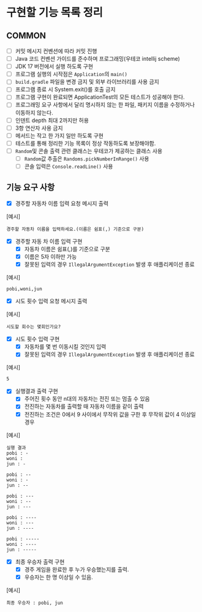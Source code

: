 # 구현할 기능 목록 정리

## COMMON

- [ ] 커밋 메시지 컨벤션에 따라 커밋 진행
- [ ] Java 코드 컨벤션 가이드를 준수하며 프로그래밍(우테코 intellij scheme)
- [ ] JDK 17 버전에서 실행 하도록 구현
- [ ] 프로그램 실행의 시작점은 `Application`의 `main()`
- [ ] `build.gradle` 파일을 변경 금지 및 외부 라이브러리를 사용 금지
- [ ] 프로그램 종료 시 System.exit()를 호출 금지
- [ ] 프로그램 구현이 완료되면 ApplicationTest의 모든 테스트가 성공해야 한다.
- [ ] 프로그래밍 요구 사항에서 달리 명시하지 않는 한 파일, 패키지 이름을 수정하거나 이동하지 않는다.
- [ ] 인덴트 depth 최대 2까지만 허용
- [ ] 3항 연산자 사용 금지
- [ ] 메서드는 작고 한 가지 일만 하도록 구현
- [ ] 테스트를 통해 정리한 기능 목록이 정상 작동하도록 보장해야함.
- [ ] `Random`및 콘솔 출력 관련 클래스는 우테코가 제공하는 클래스 사용
    - [ ] `Random`값 추출은 `Randoms.pickNumberInRange()` 사용
    - [ ] 콘솔 입력은 `Console.readLine()` 사용

## 기능 요구 사항

- [x] 경주할 자동차 이름 입력 요청 메시지 출력

[예시]

```
경주할 자동차 이름을 입력하세요.(이름은 쉼표(,) 기준으로 구분)
```

- [x] 경주할 자동 차 이름 입력 구현
    - [x] 자동차 이름은 쉼표(,)를 기준으로 구분
    - [x] 이름은 5자 이하만 가능
    - [x] 잘못된 입력의 경우 `IllegalArgumentException` 발생 후 애플리케이션 종료

[예시]

```
pobi,woni,jun
```

- [x] 시도 횟수 입력 요청 메시지 출력

[예시]

```
시도할 회수는 몇회인가요?
```

- [x] 시도 횟수 입력 구현
    - [x] 자동차를 몇 번 이동시킬 것인지 입력
    - [x] 잘못된 입력의 경우 `IllegalArgumentException` 발생 후 애플리케이션 종료

[예시]

```
5
```

- [x] 실행결과 출력 구현
    - [x] 주어진 횟수 동안 n대의 자동차는 전진 또는 멈출 수 있음
    - [x] 전진하는 자동차를 출력할 때 자동차 이름을 같이 출력
    - [x] 전진하는 조건은 0에서 9 사이에서 무작위 값을 구한 후 무작위 값이 4 이상일 경우

[예시]

```
실행 결과
pobi : -
woni : 
jun : -

pobi : --
woni : -
jun : --

pobi : ---
woni : --
jun : ---

pobi : ----
woni : ---
jun : ----

pobi : -----
woni : ----
jun : -----
```

- [x] 최종 우승자 출력 구현
    - [x] 경주 게임을 완료한 후 누가 우승했는지를 출력.
    - [x] 우승자는 한 명 이상일 수 있음.

[예시]

```
최종 우승자 : pobi, jun
```